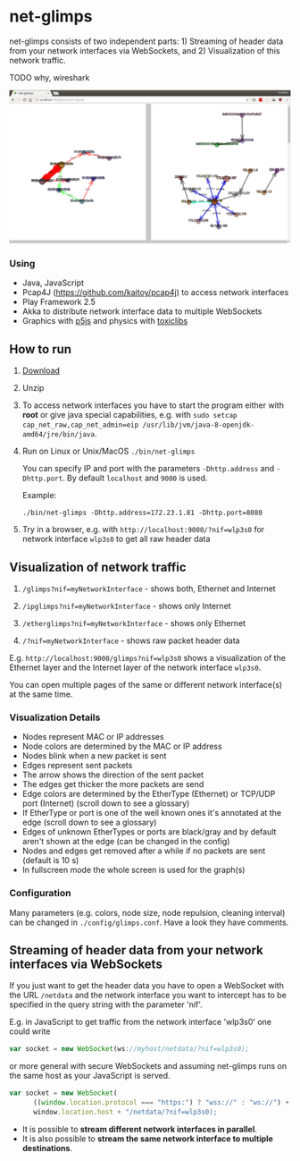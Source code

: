 # net-glimps

net-glimps consists of two independent parts: 1) Streaming of header data from your network interfaces via WebSockets, and 2) Visualization of this network traffic.

TODO why, wireshark

![screenshot](docs/screenshot1.png)

### Using

* Java, JavaScript
* Pcap4J (https://github.com/kaitoy/pcap4j) to access network interfaces
* Play Framework 2.5
* Akka to distribute network interface data to multiple WebSockets
* Graphics with [p5js](https://p5js.org/) and physics with [toxiclibs](https://github.com/hapticdata/toxiclibsjs)

## How to run

1. [Download](https://github.com/kristian-lange/net-glimps/releases)

1. Unzip

1. To access network interfaces you have to start the program either with **root** or give java special capabilities, e.g. with `sudo setcap cap_net_raw,cap_net_admin=eip /usr/lib/jvm/java-8-openjdk-amd64/jre/bin/java`.

1. Run on Linux or Unix/MacOS `./bin/net-glimps`
   
   You can specify IP and port with the parameters `-Dhttp.address` and `-Dhttp.port`. By default `localhost` and `9000` is used.

   Example:

   ```shell
   ./bin/net-glimps -Dhttp.address=172.23.1.81 -Dhttp.port=8080
   ```
1. Try in a browser, e.g. with `http://localhost:9000/?nif=wlp3s0` for network interface `wlp3s0` to get all raw header data


## Visualization of network traffic

1. `/glimps?nif=myNetworkInterface` - shows both, Ethernet and Internet
   
1. `/ipglimps?nif=myNetworkInterface` - shows only Internet
   
1. `/etherglimps?nif=myNetworkInterface` - shows only Ethernet

1. `/?nif=myNetworkInterface` - shows raw packet header data

E.g. `http://localhost:9000/glimps?nif=wlp3s0` shows a visualization of the Ethernet layer and the Internet layer of the network interface `wlp3s0`.

You can open multiple pages of the same or different network interface(s) at the same time.

### Visualization Details 

* Nodes represent MAC or IP addresses
* Node colors are determined by the MAC or IP address
* Nodes blink when a new packet is sent
* Edges represent sent packets
* The arrow shows the direction of the sent packet
* The edges get thicker the more packets are send
* Edge colors are determined by the EtherType (Ethernet) or TCP/UDP port (Internet) (scroll down to see a glossary)
* If EtherType or port is one of the well known ones it's annotated at the edge (scroll down to see a glossary)
* Edges of unknown EtherTypes or ports are black/gray and by default aren't shown at the edge (can be changed in the config)
* Nodes and edges get removed after a while if no packets are sent (default is 10 s)
* In fullscreen mode the whole screen is used for the graph(s)

### Configuration

Many parameters (e.g. colors, node size, node repulsion, cleaning interval) can be changed in `./config/glimps.conf`. Have a look they have comments.


## Streaming of header data from your network interfaces via WebSockets

If you just want to get the header data you have to open a WebSocket with the URL `/netdata` and the network interface you want to intercept has to be specified in the query string with the parameter 'nif'.

E.g. in JavaScript to get traffic from the network interface 'wlp3s0' one could write

```javascript
var socket = new WebSocket(ws://myhost/netdata/?nif=wlp3s0);
```

or more general with secure WebSockets and assuming net-glimps runs on the same host as your JavaScript is served.

```javascript
var socket = new WebSocket(
      ((window.location.protocol === "https:") ? "wss://" : "ws://") +
      window.location.host + "/netdata/?nif=wlp3s0);
```

* It is possible to **stream different network interfaces in parallel**.
* It is also possible to **stream the same network interface to multiple destinations**.

